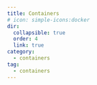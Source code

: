 ```yaml
---
title: Containers
# icon: simple-icons:docker
dir:
  collapsible: true
  order: 4
  link: true
category:
  - containers
tag:
  - containers
---
```


<Catalog />